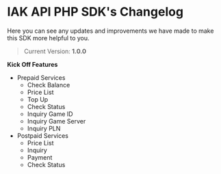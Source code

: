 # IAK API PHP SDK's Changelog
Here you can see any updates and improvements we have made to make this SDK more helpful to you.

> Current Version: **1.0.0**

**Kick Off Features**
- Prepaid Services
    - Check Balance
    - Price List
    - Top Up
    - Check Status
    - Inquiry Game ID
    - Inquiry Game Server
    - Inquiry PLN
- Postpaid Services
    - Price List
    - Inquiry
    - Payment
    - Check Status